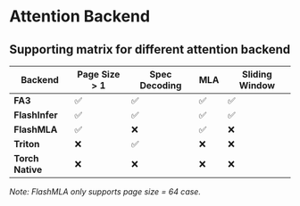 # Attention Backend

## Supporting matrix for different attention backend

| **Backend**      | **Page Size > 1** | **Spec Decoding** | **MLA** | **Sliding Window** |
|------------------|-------------------|-------------------|--------|--------------------|
| **FA3**          | ✅                | ✅                | ✅     | ✅                 |
| **FlashInfer**   | ✅                | ✅                | ✅     | ✅                 |
| **FlashMLA**     | ✅                | ❌                | ✅     | ❌                 |
| **Triton**       | ❌                | ✅                | ❌     | ❌                 |
| **Torch Native** | ❌                | ❌                | ❌     | ❌                 |

*Note: FlashMLA only supports page size = 64 case.*
